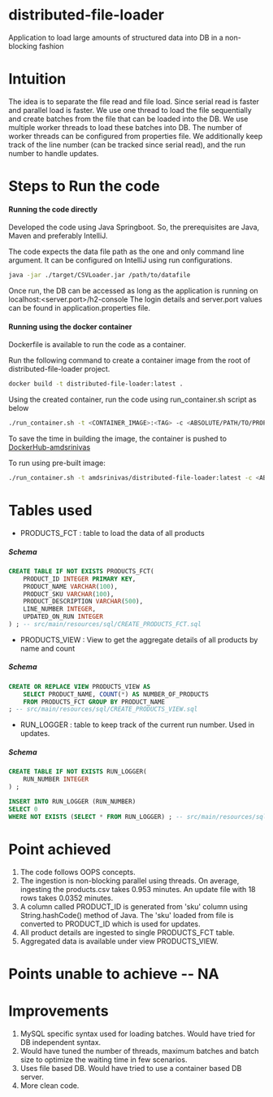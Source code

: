 # distributed-file-loader
Application to load large amounts of structured data into DB in a non-blocking fashion

# Intuition
The idea is to separate the file read and file load. Since serial read is faster and parallel load is faster.
We use one thread to load the file sequentially and create batches from the file that can be loaded into the DB.
We use multiple worker threads to load these batches into DB. The number of worker threads can be configured from properties file.
We additionally keep track of the line number (can be tracked since serial read), and the run number to handle updates.

# Steps to Run the code
#### Running the code directly
Developed the code using Java Springboot. So, the prerequisites are Java, Maven and preferably IntelliJ.

The code expects the data file path as the one and only command line argument. It can be configured on IntelliJ using run configurations.

```sh
java -jar ./target/CSVLoader.jar /path/to/datafile
```

Once run, the DB can be accessed as long as the application is running on localhost:<server.port>/h2-console
The login details and server.port values can be  found in application.properties file.

#### Running using the docker container
Dockerfile is available to run the code as a container.

Run the following command to create a container image from the root of distributed-file-loader project.

```sh
docker build -t distributed-file-loader:latest .
```

Using the created container, run the code using run_container.sh script as below

```sh
./run_container.sh -t <CONTAINER_IMAGE>:<TAG> -c <ABSOLUTE/PATH/TO/PROPERTIES/FILE> -d <ABSOLUTE/PATH/TO/STORE/H2/DB> -p <ABSOLUTE/PATH/TO/DATAFILE -o <PORT/TO/MAP/ON/LOCAL>
```

To save the time in building the image, the container is pushed to [DockerHub-amdsrinivas](https://hub.docker.com/repository/docker/amdsrinivas/distributed-file-loader)

To run using pre-built image:

```sh
./run_container.sh -t amdsrinivas/distributed-file-loader:latest -c <ABSOLUTE/PATH/TO/PROPERTIES/FILE> -d <ABSOLUTE/PATH/TO/STORE/H2/DB> -p <ABSOLUTE/PATH/TO/DATAFILE -o <PORT/TO/MAP/ON/LOCAL>
```

# Tables used

- PRODUCTS_FCT : table to load the data of all products
##### Schema
```sql
CREATE TABLE IF NOT EXISTS PRODUCTS_FCT(
    PRODUCT_ID INTEGER PRIMARY KEY,
    PRODUCT_NAME VARCHAR(100),
    PRODUCT_SKU VARCHAR(100),
    PRODUCT_DESCRIPTION VARCHAR(500),
    LINE_NUMBER INTEGER,
    UPDATED_ON_RUN INTEGER
) ; -- src/main/resources/sql/CREATE_PRODUCTS_FCT.sql
```

- PRODUCTS_VIEW : View to get the aggregate details of all products by name and count
##### Schema
```sql
CREATE OR REPLACE VIEW PRODUCTS_VIEW AS
    SELECT PRODUCT_NAME, COUNT(*) AS NUMBER_OF_PRODUCTS
    FROM PRODUCTS_FCT GROUP BY PRODUCT_NAME
; -- src/main/resources/sql/CREATE_PRODUCTS_VIEW.sql
```

- RUN_LOGGER : table to keep track of the current run number. Used in updates.
##### Schema
```sql
CREATE TABLE IF NOT EXISTS RUN_LOGGER(
    RUN_NUMBER INTEGER
) ; 

INSERT INTO RUN_LOGGER (RUN_NUMBER)
SELECT 0
WHERE NOT EXISTS (SELECT * FROM RUN_LOGGER) ; -- src/main/resources/sql/CREATE_PRUN_LOGGER.sql
```

# Point achieved

1. The code follows OOPS concepts.
2. The ingestion is non-blocking parallel using threads. On average, ingesting the products.csv takes 0.953 minutes. An update file with 18 rows takes  0.0352 minutes.
3. A column called PRODUCT_ID is generated from 'sku' column using String.hashCode() method of Java. The 'sku' loaded from file is converted to PRODUCT_ID which is used for updates.
4. All product details are ingested to single PRODUCTS_FCT table.
5. Aggregated data is available under view PRODUCTS_VIEW.

# Points unable to achieve -- NA

# Improvements
1. MySQL specific syntax used for loading batches. Would have tried for DB independent syntax.
2. Would have tuned the number of threads, maximum batches and batch size to optimize the waiting time in few scenarios.
3. Uses file based DB. Would have tried to use a container based DB server.
3. More clean code.

